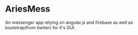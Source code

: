 AriesMess
=========

An messenger app relying on angular.js and firebase as well as bootstrap(from tiwtter) for it's GUI.
